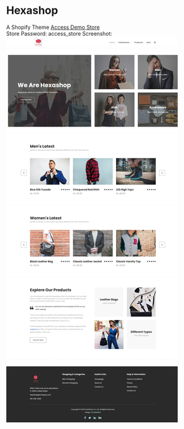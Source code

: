# Hexashop
A Shopify Theme
<a href="https://navneet-dev.myshopify.com/">Access Demo Store</a>
<br>
Store Password: access_store
Screenshot:
<img src="assets/images/screenshot.jpeg">
